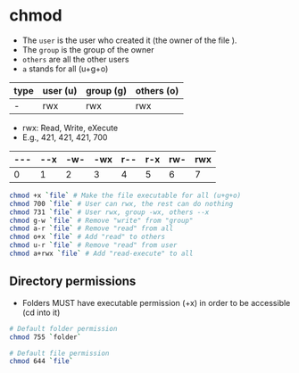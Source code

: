 # chmod

- The `user` is the user who created it (the owner of the file ).
- The `group` is the group of the owner
- `others` are all the other users
- `a` stands for all (u+g+o)

| type | user (u) | group (g) | others (o) |
| ---- | -------- | --------- | ---------- |
| -    | rwx      | rwx       | rwx        |

- rwx: Read, Write, eXecute
- E.g., 421, 421, 421, 700

| --- | --x | -w- | -wx | r-- | r-x | rw- | rwx |
| --- | --- | --- | --- | --- | --- | --- | --- |
| 0   | 1   | 2   | 3   | 4   | 5   | 6   | 7   |

```bash
chmod +x `file` # Make the file executable for all (u+g+o)
chmod 700 `file` # User can rwx, the rest can do nothing
chmod 731 `file` # User rwx, group -wx, others --x
chmod g-w `file` # Remove "write" from "group"
chmod a-r `file` # Remove "read" from all
chmod o+x `file` # Add "read" to others
chmod u-r `file` # Remove "read" from user
chmod a+rwx `file` # Add "read-execute" to all
```

## Directory permissions

- Folders MUST have executable permission (+x) in order to be accessible (cd into it)

```bash
# Default folder permission
chmod 755 `folder`

# Default file permission
chmod 644 `file`
```

